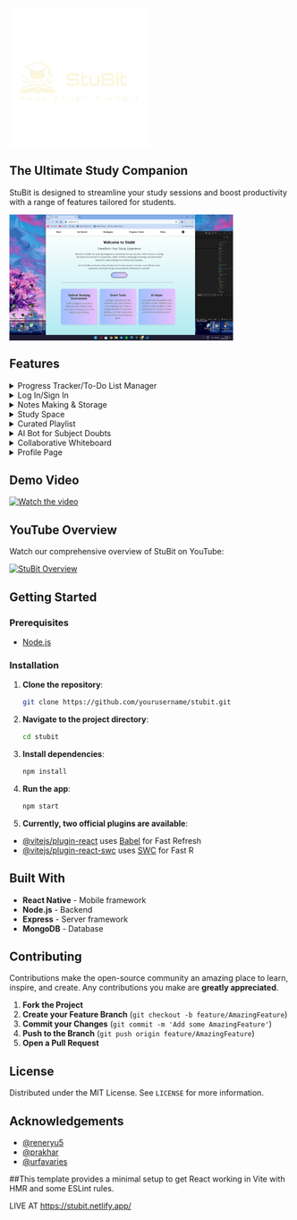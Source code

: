 <img align = "center" alt="StuBit Logo" width="250" src="https://github.com/Z0ntaro/StuBit-App/blob/f12da88888b4c47c61905dc25f121d06776f2808/src/assets/StuBit_transparent.png">

## The Ultimate Study Companion

StuBit is designed to streamline your study sessions and boost productivity with a range of features tailored for students.

<img align = "center" alt="StuBit" width="400" src="https://github.com/Z0ntaro/StuBit-App/blob/main/src/assets/Screenshot%20(383).png?raw=true">

## Features

<details>
  <summary>Progress Tracker/To-Do List Manager</summary>
  <img align = "center" alt="Progress Tracker" width="400" src="https://github.com/Z0ntaro/StuBit-App/blob/main/src/assets/Screenshot%20(392).png?raw=true">
  <img align = "center" alt="Progress Tracker" width="400" src="https://github.com/Z0ntaro/StuBit-App/blob/main/src/assets/Screenshot%20(393).png?raw=true">
  <img align = "center" alt="Progress Tracker Dark Mode" width="400" src="https://github.com/Z0ntaro/StuBit-App/blob/main/src/assets/Screenshot%20(398).png?raw=true">


Track your study progress with detailed analytics and visual graphs.
Manage and organize your tasks with a customizable to-do list.

</details>

<details>
  <summary>Log In/Sign In</summary>
  <img align = "center" alt="Log in" width="400" src="https://github.com/Z0ntaro/StuBit-App/blob/main/src/assets/Screenshot%20(384).png?raw=true">
  <img align = "center" alt="Sign Up" width="400" src="https://github.com/Z0ntaro/StuBit-App/blob/main/src/assets/Screenshot%20(385).png?raw=true">
  <img align = "center" alt="Logged In Home" width="400" src="https://github.com/Z0ntaro/StuBit-App/blob/main/src/assets/Screenshot%20(386).png?raw=true">
  <img align = "center" alt="Logged In Home Dark" width="400" src="https://github.com/Z0ntaro/StuBit-App/blob/main/src/assets/Screenshot%20(400).png?raw=true">


Stay focused with a built-in timer that helps you manage study sessions.

</details>

<details>
  <summary>Notes Making & Storage</summary>
  <img align = "center" alt="Notes" width="400" src="https://github.com/Z0ntaro/StuBit-App/blob/main/src/assets/Screenshot%20(394).png?raw=true">
  <img align = "center" alt="Notes Dark" width="400" src="https://github.com/Z0ntaro/StuBit-App/blob/main/src/assets/Screenshot%20(397).png?raw=true">
  <img align = "center" alt="File Storing" width="400" src="https://github.com/Z0ntaro/StuBit-App/blob/main/src/assets/Screenshot%20(391).png?raw=true">

Create, organize, and store your notes securely.

</details>

<details>
  <summary>Study Space</summary>
  <img align = "center" alt="Study" width="400" src="https://github.com/Z0ntaro/StuBit-App/blob/main/src/assets/Screenshot%20(387).png?raw=true">
  <img align = "center" alt="Dark Study" width="400" src="https://github.com/Z0ntaro/StuBit-App/blob/main/src/assets/Screenshot%20(399).png?raw=true">
  

View and manage various types of files directly within the app.

</details>

<details>
  <summary>Curated Playlist</summary>
  <img align = "center" alt="Playlist" width="400" src="https://github.com/Z0ntaro/StuBit-App/blob/main/src/assets/Screenshot%20(387).png?raw=true">

Enjoy a curated playlist designed to enhance your study environment.

</details>

<details>
  <summary>AI Bot for Subject Doubts</summary>

  Get instant help with your study-related questions from our AI-powered bot.

</details>

<details>
  <summary>Collaborative Whiteboard</summary>
  <img align = "center" alt="Whiteboard Notes" width="400" src="https://github.com/Z0ntaro/StuBit-App/blob/main/src/assets/Screenshot%20(389).png?raw=true">
  

Collaborate with peers on a virtual whiteboard for brainstorming and problem-solving.

</details>

<details>
  <summary>Profile Page</summary>
  <img align = "center" alt="Profile" width="400" src="https://github.com/Z0ntaro/StuBit-App/blob/main/src/assets/Screenshot%20(395).png?raw=true">
  <img align = "center" alt="Profile" width="400" src="https://github.com/Z0ntaro/StuBit-App/blob/main/src/assets/Screenshot%20(396).png?raw=true">
  

Customizable profile.

</details>


## Demo Video

[![Watch the video](path_to_video_thumbnail)](path_to_video)

## YouTube Overview

Watch our comprehensive overview of StuBit on YouTube:

[![StuBit Overview](path_to_youtube_thumbnail)](https://www.youtube.com/watch?v=your_video_id)

## Getting Started

### Prerequisites

- [Node.js](https://nodejs.org/)

### Installation

1. **Clone the repository**:
   ```bash
   git clone https://github.com/yourusername/stubit.git
   ```
2. **Navigate to the project directory**:
   ```bash
   cd stubit
   ```
3. **Install dependencies**:
   ```bash
   npm install
   ```
4. **Run the app**:
   ```bash
   npm start
   ```
5. **Currently, two official plugins are available**:

- [@vitejs/plugin-react](https://github.com/vitejs/vite-plugin-react/blob/main/packages/plugin-react/README.md) uses [Babel](https://babeljs.io/) for Fast Refresh
- [@vitejs/plugin-react-swc](https://github.com/vitejs/vite-plugin-react-swc) uses [SWC](https://swc.rs/) for Fast R

## Built With

- **React Native** - Mobile framework
- **Node.js** - Backend
- **Express** - Server framework
- **MongoDB** - Database

## Contributing

Contributions make the open-source community an amazing place to learn, inspire, and create. Any contributions you make are **greatly appreciated**.

1. **Fork the Project**
2. **Create your Feature Branch** (`git checkout -b feature/AmazingFeature`)
3. **Commit your Changes** (`git commit -m 'Add some AmazingFeature'`)
4. **Push to the Branch** (`git push origin feature/AmazingFeature`)
5. **Open a Pull Request**

## License

Distributed under the MIT License. See `LICENSE` for more information.

## Acknowledgements

- [@reneryu5](https://github.com/reneryu5)
- [@prakhar](https://github.com/xeloic)
- [@urfavaries](https://github.com/urfavaries2004)

##This template provides a minimal setup to get React working in Vite with HMR and some ESLint rules.


LIVE AT https://stubit.netlify.app/
